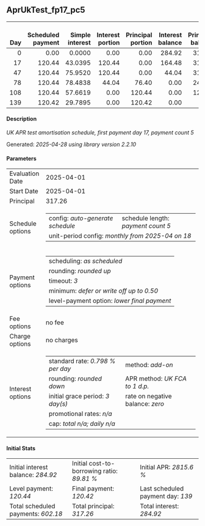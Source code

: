 <h2>AprUkTest_fp17_pc5</h2>
<table>
    <thead style="vertical-align: bottom;">
        <th style="text-align: right;">Day</th>
        <th style="text-align: right;">Scheduled payment</th>
        <th style="text-align: right;">Simple interest</th>
        <th style="text-align: right;">Interest portion</th>
        <th style="text-align: right;">Principal portion</th>
        <th style="text-align: right;">Interest balance</th>
        <th style="text-align: right;">Principal balance</th>
        <th style="text-align: right;">Total simple interest</th>
        <th style="text-align: right;">Total interest</th>
        <th style="text-align: right;">Total principal</th>
    </thead>
    <tr style="text-align: right;">
        <td class="ci00">0</td>
        <td class="ci01" style="white-space: nowrap;">0.00</td>
        <td class="ci02">0.0000</td>
        <td class="ci03">0.00</td>
        <td class="ci04">0.00</td>
        <td class="ci05">284.92</td>
        <td class="ci06">317.26</td>
        <td class="ci07">0.0000</td>
        <td class="ci08">0.00</td>
        <td class="ci09">0.00</td>
    </tr>
    <tr style="text-align: right;">
        <td class="ci00">17</td>
        <td class="ci01" style="white-space: nowrap;">120.44</td>
        <td class="ci02">43.0395</td>
        <td class="ci03">120.44</td>
        <td class="ci04">0.00</td>
        <td class="ci05">164.48</td>
        <td class="ci06">317.26</td>
        <td class="ci07">43.0395</td>
        <td class="ci08">120.44</td>
        <td class="ci09">0.00</td>
    </tr>
    <tr style="text-align: right;">
        <td class="ci00">47</td>
        <td class="ci01" style="white-space: nowrap;">120.44</td>
        <td class="ci02">75.9520</td>
        <td class="ci03">120.44</td>
        <td class="ci04">0.00</td>
        <td class="ci05">44.04</td>
        <td class="ci06">317.26</td>
        <td class="ci07">118.9915</td>
        <td class="ci08">240.88</td>
        <td class="ci09">0.00</td>
    </tr>
    <tr style="text-align: right;">
        <td class="ci00">78</td>
        <td class="ci01" style="white-space: nowrap;">120.44</td>
        <td class="ci02">78.4838</td>
        <td class="ci03">44.04</td>
        <td class="ci04">76.40</td>
        <td class="ci05">0.00</td>
        <td class="ci06">240.86</td>
        <td class="ci07">197.4753</td>
        <td class="ci08">284.92</td>
        <td class="ci09">76.40</td>
    </tr>
    <tr style="text-align: right;">
        <td class="ci00">108</td>
        <td class="ci01" style="white-space: nowrap;">120.44</td>
        <td class="ci02">57.6619</td>
        <td class="ci03">0.00</td>
        <td class="ci04">120.44</td>
        <td class="ci05">0.00</td>
        <td class="ci06">120.42</td>
        <td class="ci07">255.1372</td>
        <td class="ci08">284.92</td>
        <td class="ci09">196.84</td>
    </tr>
    <tr style="text-align: right;">
        <td class="ci00">139</td>
        <td class="ci01" style="white-space: nowrap;">120.42</td>
        <td class="ci02">29.7895</td>
        <td class="ci03">0.00</td>
        <td class="ci04">120.42</td>
        <td class="ci05">0.00</td>
        <td class="ci06">0.00</td>
        <td class="ci07">284.9267</td>
        <td class="ci08">284.92</td>
        <td class="ci09">317.26</td>
    </tr>
</table>
<h4>Description</h4>
<p><i>UK APR test amortisation schedule, first payment day 17, payment count 5</i></p>
<p>Generated: <i>2025-04-28 using library version 2.2.10</i></p>
<h4>Parameters</h4>
<table>
    <tr>
        <td>Evaluation Date</td>
        <td>2025-04-01</td>
    </tr>
    <tr>
        <td>Start Date</td>
        <td>2025-04-01</td>
    </tr>
    <tr>
        <td>Principal</td>
        <td>317.26</td>
    </tr>
    <tr>
        <td>Schedule options</td>
        <td>
            <table>
                <tr>
                    <td>config: <i>auto-generate schedule</i></td>
                    <td>schedule length: <i><i>payment count</i> 5</i></td>
                </tr>
                <tr>
                    <td colspan="2" style="white-space: nowrap;">unit-period config: <i>monthly from 2025-04 on 18</i></td>
                </tr>
            </table>
        </td>
    </tr>
    <tr>
        <td>Payment options</td>
        <td>
            <table>
                <tr>
                    <td>scheduling: <i>as scheduled</i></td>
                </tr>
                <tr>
                    <td>rounding: <i>rounded up</i></td>
                </tr>
                <tr>
                    <td>timeout: <i>3</i></td>
                </tr>
                <tr>
                    <td>minimum: <i>defer&nbsp;or&nbsp;write&nbsp;off&nbsp;up&nbsp;to&nbsp;0.50</i></td>
                </tr>
                <tr>
                    <td>level-payment option: <i>lower&nbsp;final&nbsp;payment</i></td>
                </tr>
            </table>
        </td>
    </tr>
    <tr>
        <td>Fee options</td>
        <td>no fee
        </td>
    </tr>
    <tr>
        <td>Charge options</td>
        <td>no charges
        </td>
    </tr>
    <tr>
        <td>Interest options</td>
        <td>
            <table>
                <tr>
                    <td>standard rate: <i>0.798 % per day</i></td>
                    <td>method: <i>add-on</i></td>
                </tr>
                <tr>
                    <td>rounding: <i>rounded down</i></td>
                    <td>APR method: <i>UK FCA to 1 d.p.</i></td>
                </tr>
                <tr>
                    <td>initial grace period: <i>3 day(s)</i></td>
                    <td>rate on negative balance: <i>zero</i></td>
                </tr>
                <tr>
                    <td colspan="2">promotional rates: <i><i>n/a</i></i></td>
                </tr>
                <tr>
                    <td colspan="2">cap: <i>total <i>n/a</i>; daily <i>n/a</i></td>
                </tr>
            </table>
        </td>
    </tr>
</table>
<h4>Initial Stats</h4>
<table>
    <tr>
        <td>Initial interest balance: <i>284.92</i></td>
        <td>Initial cost-to-borrowing ratio: <i>89.81 %</i></td>
        <td>Initial APR: <i>2815.6 %</i></td>
    </tr>
    <tr>
        <td>Level payment: <i>120.44</i></td>
        <td>Final payment: <i>120.42</i></td>
        <td>Last scheduled payment day: <i>139</i></td>
    </tr>
    <tr>
        <td>Total scheduled payments: <i>602.18</i></td>
        <td>Total principal: <i>317.26</i></td>
        <td>Total interest: <i>284.92</i></td>
    </tr>
</table>
